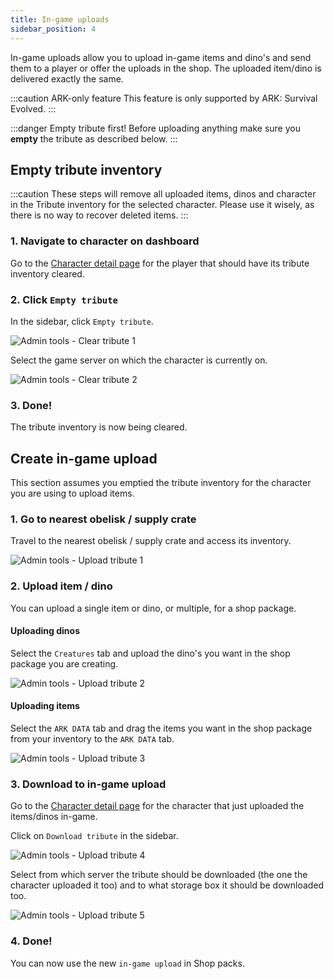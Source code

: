 ```yaml
---
title: In-game uploads
sidebar_position: 4
---
```


In-game uploads allow you to upload in-game items and dino's and send them to a player or offer the uploads in the shop. The uploaded item/dino is delivered exactly the same.

:::caution ARK-only feature
This feature is only supported by ARK: Survival Evolved.
:::

:::danger Empty tribute first!
Before uploading anything make sure you __empty__ the tribute as described below.
:::

## Empty tribute inventory

:::caution
These steps will remove all uploaded items, dinos and character in the Tribute inventory for the selected character. Please use it wisely, as there is no way to recover deleted items.
:::

### 1. Navigate to character on dashboard
Go to the [Character detail page](/dashboard/admin_tools/general#character-details) for the player that should have its tribute inventory cleared.

### 2. Click `Empty tribute`
In the sidebar, click `Empty tribute`.


![Admin tools - Clear tribute 1](/img/dashboard/admin_tools/ingame_uploads/clear_tribute_1.jpg)

Select the game server on which the character is currently on.

![Admin tools - Clear tribute 2](/img/dashboard/admin_tools/ingame_uploads/clear_tribute_2.jpg)

### 3. Done!
The tribute inventory is now being cleared.

## Create in-game upload

This section assumes you emptied the tribute inventory for the character you are using to upload items.

### 1. Go to nearest obelisk / supply crate
Travel to the nearest obelisk / supply crate and access its inventory.


![Admin tools - Upload tribute 1](/img/dashboard/admin_tools/ingame_uploads/upload_item_1.jpg)

### 2. Upload item / dino
You can upload a single item or dino, or multiple, for a shop package.

#### Uploading dinos
Select the `Creatures` tab and upload the dino's you want in the shop package you are creating.

![Admin tools - Upload tribute 2](/img/dashboard/admin_tools/ingame_uploads/upload_item_2.jpg)

#### Uploading items
Select the `ARK DATA` tab and drag the items you want in the shop package from your inventory to the `ARK DATA` tab.

![Admin tools - Upload tribute 3](/img/dashboard/admin_tools/ingame_uploads/upload_item_3.jpg)

### 3. Download to in-game upload
Go to the [Character detail page](/dashboard/admin_tools/general#character-details) for the character that just uploaded the items/dinos in-game.

Click on `Download tribute` in the sidebar.

![Admin tools - Upload tribute 4](/img/dashboard/admin_tools/ingame_uploads/upload_item_4.jpg)

Select from which server the tribute should be downloaded (the one the character uploaded it too) and to what storage box it should be downloaded too. 

![Admin tools - Upload tribute 5](/img/dashboard/admin_tools/ingame_uploads/upload_item_5.jpg)

### 4. Done!
You can now use the new `in-game upload` in Shop packs.